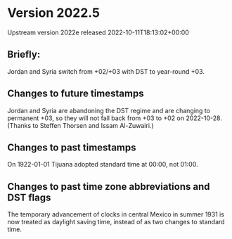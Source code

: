 # Version 2022.5
Upstream version 2022e released 2022-10-11T18:13:02+00:00

## Briefly:

Jordan and Syria switch from +02/+03 with DST to year-round +03.

## Changes to future timestamps

Jordan and Syria are abandoning the DST regime and are changing to permanent
+03, so they will not fall back from +03 to +02 on 2022-10-28.  (Thanks to
Steffen Thorsen and Issam Al-Zuwairi.)

## Changes to past timestamps

On 1922-01-01 Tijuana adopted standard time at 00:00, not 01:00.

## Changes to past time zone abbreviations and DST flags

The temporary advancement of clocks in central Mexico in summer 1931 is now
treated as daylight saving time, instead of as two changes to standard time.